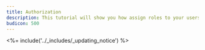 ```yaml
---
title: Authorization
description: This tutorial will show you how assign roles to your users, and use those claims to authorize or deny a user to access certain API endpoints.
budicon: 500
---
```


<%= include('../_includes/_updating_notice') %>